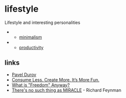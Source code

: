 # lifestyle

Lifestyle and interesting personalities

- - [minimalism](./minimalism.md)
- - [productivity](./productivity.md)

## links

- [Pavel Durov](https://tx.me/s/durov/65)
- [Consume Less. Create More. It’s More Fun.](https://telegra.ph/Consume-Less-Create-More-Its-More-Fun-12-04)
- [What is "Freedom" Anyway?](https://odysee.com/@Luke:7/what-is-freedom-anyway:8?t=490)
- [There's no such thing as MIRACLE](https://redirect.invidious.io/watch?v=bAX27XRHMH8) - Richard Feynman
